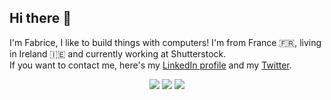 ## Hi there 👋

I'm Fabrice, I like to build things with computers! I'm from France 🇫🇷, living in Ireland 🇮🇪 and currently working at Shutterstock. \
If you want to contact me, here's my [LinkedIn profile](https://www.linkedin.com/in/fabrice-lamant/) and my [Twitter](https://twitter.com/pook404).

<p align=center>
<img 
  src="https://github-readme-stats.vercel.app/api?username=fabrice404&theme=radical&hide_border=true" 
/>
<img
  src="http://github-readme-streak-stats.herokuapp.com?user=fabrice404&theme=radical&date_format=j%2Fn%5B%2FY%5D&border=DDDDDD00"
/>
<img
  src="https://github-readme-stats.vercel.app/api/top-langs/?username=fabrice404&theme=radical&layout=compact&hide_border=true&card_width=445"
/>
</center>
